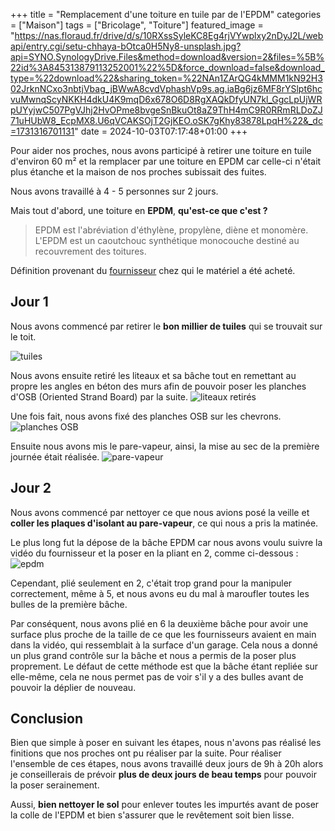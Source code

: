 +++
title = "Remplacement d'une toiture en tuile par de l'EPDM"
categories = ["Maison"]
tags = ["Bricolage", "Toiture"]
featured_image = "https://nas.floraud.fr/drive/d/s/10RXssSyleKC8Eg4rjVYwplxy2nDyJ2L/webapi/entry.cgi/setu-chhaya-bOtca0H5Ny8-unsplash.jpg?api=SYNO.SynologyDrive.Files&method=download&version=2&files=%5B%22id%3A845313879113252001%22%5D&force_download=false&download_type=%22download%22&sharing_token=%22NAn1ZArQG4kMMM1kN92H302JrknNCxo3nbtjVbag_jBWwA8cvdVphashVp9s.ag.iaBg6jz6MF8rYSlpt6hcvuMwnqScyNKKH4dkU4K9mqD6x678O6D8RgXAQkDfyUN7kl_GgcLpUjWRpUYyjwC507PgVJhj2HvOPme8bvgeSnBkuOt8aZ9ThH4mC9R0RRmRLDoZJ71uHUbW8_EcpMX8.U6qVCAKSOjT2GjKEO.oSK7gKhy83878LpqH%22&_dc=1731316701131"
date = 2024-10-03T07:17:48+01:00
+++

Pour aider nos proches, nous avons participé à retirer une toiture en tuile d'environ 60 m² et la remplacer par une toiture en EPDM car celle-ci n'était plus étanche et la maison de nos proches subissait des fuites.

<!--more-->

Nous avons travaillé à 4 - 5 personnes sur 2 jours.

Mais tout d'abord, une toiture en **EPDM**, **qu'est-ce que c'est ?**

> EPDM est l'abréviation d'éthylène, propylène, diène et monomère. L'EPDM est un caoutchouc synthétique monocouche destiné au recouvrement des toitures.

Définition provenant du [fournisseur](https://www.tridex-epdm.be/fr/produits/quest-ce-que-epdm) chez qui le matériel a été acheté.

## Jour 1

Nous avons commencé par retirer le **bon millier de tuiles** qui se trouvait sur le toit.

![tuiles](https://nas.floraud.fr/drive/d/s/10TAbXIJHcH9is5wIe1p0hYvAwvWCCxe/webapi/entry.cgi/20240928_123430.jpg_compressed.JPEG?api=SYNO.SynologyDrive.Files&method=download&version=2&files=%5B%22id%3A845668577188034354%22%5D&force_download=false&download_type=%22download%22&sharing_token=%22Sph627etMpcsIz31J0N_54mLo5HDuM1ioy9u8dDGN_sZWiYle5BptsrFDKb.XL5g1HPJv8FDfWQjO3dpD1HpyW180jnVbBEadAl26.agSsX_Aplf60JtF.Fhrt1yZ.3BJe1hwnntT50aAkcOzaSkUXe18QGKMDl6NBCCwb8BSnvH3ZWgbWr5JUW3CbyauD8Lj5KkoLdTfE0YZ6LQHA9R7nLQk3LV7HfpboN5__1d_DMYlbj.Zfgt9aUD%22&_dc=1731316531818)

Nous avons ensuite retiré les liteaux et sa bâche tout en remettant au propre les angles en béton des murs afin de pouvoir poser les planches d'OSB (Oriented Strand Board) par la suite.
![liteaux retirés](https://nas.floraud.fr/drive/d/s/10TAxpY9AIEEHPw7i7z2rtaX8oDV5Oh3/webapi/entry.cgi/20240928_141327.jpg_compressed.JPEG?api=SYNO.SynologyDrive.Files&method=download&version=2&files=%5B%22id%3A845669843517618123%22%5D&force_download=false&download_type=%22download%22&sharing_token=%22NhY_W25O3OErhOMeiWP9jgcBft.nBJiQAxN3pF_D3ilXrFcPF1JtCcwF08BJJvLCYE7IwCRwu9kVSH.BU7X5rNbJUaJs0tjVUT3z59A1OHtShZO4WROVnozV_AULQT_UhXp5sqr8h5vg2ackbpYakAqc2cDhwFTR31WpkPL_BCGQB7agFNjWFfhj7I0u3i.8fDmjictNLfwvE71fgitU3VfwIKZRyMHGa9kDRaInTBKSvonZnaBjwskQ%22&_dc=1731316572858)

Une fois fait, nous avons fixé des planches OSB sur les chevrons.
![planches OSB](https://nas.floraud.fr/drive/d/s/10TAxoF6gejDwUGDLdndiALPBVcJShyv/webapi/entry.cgi/20240928_180504.jpg_compressed.JPEG?api=SYNO.SynologyDrive.Files&method=download&version=2&files=%5B%22id%3A845669842320144326%22%5D&force_download=false&download_type=%22download%22&sharing_token=%22tDiu0hqFKU7DkpjrIFdKEbFpg_q7k3Ed4I_IHwG307C3_p5AP5HFw1_zrV8NmP9pHvXfifuoHxKMj96EmSTA_VvQiNac_V1j_m.kcexwZayR8IJACTXwzccMlZJP4kzjAzX.v.WLO3HsmP2w0hgW03d7oPonkyyHwpmdPLwEAiMlFbV60vZOQoc0G9VW7GIEbUJ2cUNt.IKRE0.zj28DmMV64tDSF4Yrql.U3BO6i7A.zAy.Ub.kmOIX%22&_dc=1731316597762)

Ensuite nous avons mis le pare-vapeur, ainsi, la mise au sec de la première journée était réalisée.
![pare-vapeur](https://nas.floraud.fr/drive/d/s/10TAxnV7faCYeYDsJpMGxPQfiyAcVJwH/webapi/entry.cgi/20240929_105418.jpg_compressed.JPEG?api=SYNO.SynologyDrive.Files&method=download&version=2&files=%5B%22id%3A845669841640667073%22%5D&force_download=false&download_type=%22download%22&sharing_token=%22YEgNc5EUgHNYXPxIcyjO3FGpCa02h64JZHx_lhCbv82SwrOB.MM2C4XW7RESi_TBeZ3Gktb.s5kjLUnMop1O39NUzfbw4Ij.S2yHriUOSnyNq5ASvecyarEAu2NnY9jcgY6GHyPL1KnpIOEgfbjBwFwX7AsKFiOfUddL.jqrK7_7nzl0JtjVof86T6Jdix76mjFM8ufDylLjjAsAZLrcESRaXGeprObvkJewZ1Niu1zA_pNBmOdSU5yV%22&_dc=1731316633653)

## Jour 2
Nous avons commencé par nettoyer ce que nous avions posé la veille et **coller les plaques d'isolant au pare-vapeur**, ce qui nous a pris la matinée.

Le plus long fut la dépose de la bâche EPDM car nous avons voulu suivre la vidéo du fournisseur et la poser en la pliant en 2, comme ci-dessous :
![epdm](https://nas.floraud.fr/drive/d/s/10TAxmWnuRPuHTtiYyiCOGrgRrO6LGGb/webapi/entry.cgi/20240929_165251.jpg_compressed.JPEG?api=SYNO.SynologyDrive.Files&method=download&version=2&files=%5B%22id%3A845669840749377468%22%5D&force_download=false&download_type=%22download%22&sharing_token=%22B.2keKue3AOIIkI4pv6c0HzIf3S6WK8KMk.hWw0hEwOW9.BUa8REZlQKRKyIz0MAe2E6ZpV7BmBIKTyq944ebvbPHRC5vaK9AI2VC_Zav0w6kihPdWu15coWH_ZyugWJ.H1EwhEJ7vOF7t.NwOsSNxFAoxJyaYgSMHViUy3Nl3292FwNtPou_m6QLQcUgKVPiYsmymbrzFJIDBDT77fpFHagL6oDdbAwIB4OIia3YeFkfAD1Vbf37RUw%22&_dc=1731316658640)
 
Cependant, plié seulement en 2, c'était trop grand pour la manipuler correctement, même à 5, et nous avons eu du mal à maroufler toutes les bulles de la première bâche.

Par conséquent, nous avons plié en 6 la deuxième bâche pour avoir une surface plus proche de la taille de ce que les fournisseurs avaient en main dans la vidéo, qui ressemblait à la surface d'un garage. Cela nous a donné un plus grand contrôle sur la bâche et nous a permis de la poser plus proprement. Le défaut de cette méthode est que la bâche étant repliée sur elle-même, cela ne nous permet pas de voir s'il y a des bulles avant de pouvoir la déplier de nouveau.

## Conclusion
Bien que simple à poser en suivant les étapes, nous n'avons pas réalisé les finitions que nos proches ont pu réaliser par la suite. Pour réaliser l'ensemble de ces étapes, nous avons travaillé deux jours de 9h à 20h alors je conseillerais de prévoir **plus de deux jours de beau temps** pour pouvoir la poser serainement.

Aussi, **bien nettoyer le sol** pour enlever toutes les impurtés avant de poser la colle de l'EPDM et bien s'assurer que le revêtement soit bien lisse.